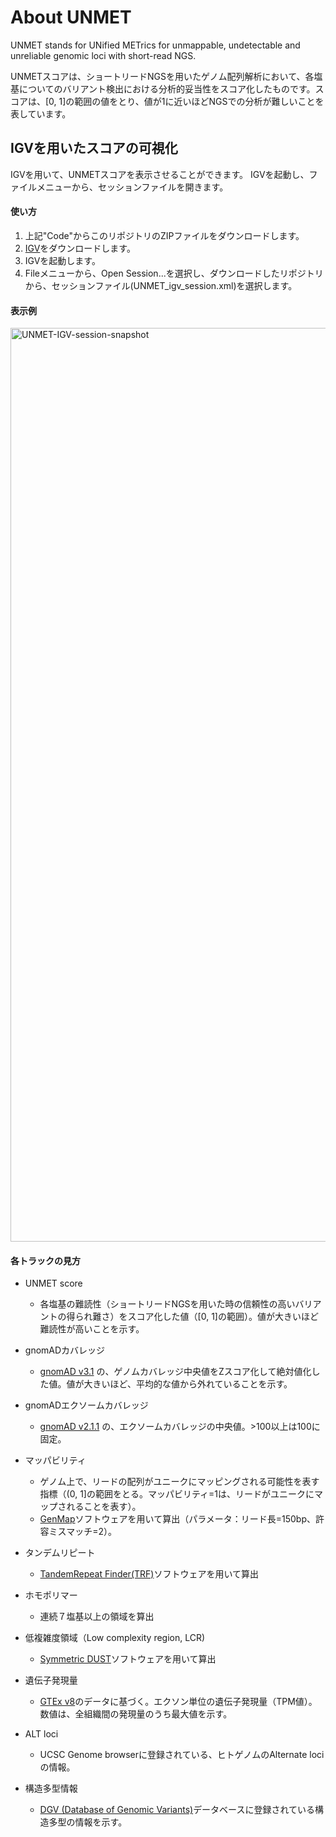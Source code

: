 # About UNMET

UNMET stands for UNified METrics for unmappable, undetectable and unreliable genomic loci with short-read NGS.

UNMETスコアは、ショートリードNGSを用いたゲノム配列解析において、各塩基についてのバリアント検出における分析的妥当性をスコア化したものです。スコアは、[0, 1]の範囲の値をとり、値が1に近いほどNGSでの分析が難しいことを表しています。


## IGVを用いたスコアの可視化

IGVを用いて、UNMETスコアを表示させることができます。
IGVを起動し、ファイルメニューから、セッションファイルを開きます。


#### 使い方

1. 上記"Code"からこのリポジトリのZIPファイルをダウンロードします。
2. [IGV](https://software.broadinstitute.org/software/igv/download)をダウンロードします。
3. IGVを起動します。
4. Fileメニューから、Open Session...を選択し、ダウンロードしたリポジトリから、セッションファイル(UNMET_igv_session.xml)を選択します。

#### 表示例
<img width="1462" alt="UNMET-IGV-session-snapshot" src="https://user-images.githubusercontent.com/2074467/114668588-e2e19d00-9d3b-11eb-96eb-5cc63514966a.png">


#### 各トラックの見方

* UNMET score
	* 各塩基の難読性（ショートリードNGSを用いた時の信頼性の高いバリアントの得られ難さ）をスコア化した値（[0, 1]の範囲）。値が大きいほど難読性が高いことを示す。

* gnomADカバレッジ
	* [gnomAD v3.1](https://gnomad.broadinstitute.org/downloads) の、ゲノムカバレッジ中央値をZスコア化して絶対値化した値。値が大きいほど、平均的な値から外れていることを示す。

* gnomADエクソームカバレッジ
	* [gnomAD v2.1.1](https://gnomad.broadinstitute.org/downloads) の、エクソームカバレッジの中央値。>100以上は100に固定。

* マッパビリティ
	* ゲノム上で、リードの配列がユニークにマッピングされる可能性を表す指標（(0, 1]の範囲をとる。マッパビリティ=1は、リードがユニークにマップされることを表す）。
	* [GenMap](https://academic.oup.com/bioinformatics/article/36/12/3687/5815974)ソフトウェアを用いて算出（パラメータ：リード長=150bp、許容ミスマッチ=2）。

* タンデムリピート
	* [TandemRepeat Finder(TRF)](https://academic.oup.com/nar/article/27/2/573/1061099)ソフトウェアを用いて算出

* ホモポリマー
	* 連続７塩基以上の領域を算出

* 低複雑度領域（Low complexity region, LCR)
	* [Symmetric DUST](https://www.liebertpub.com/doi/10.1089/cmb.2006.13.1028?url_ver=Z39.88-2003&rfr_id=ori:rid:crossref.org&rfr_dat=cr_pub%20%200pubmed)ソフトウェアを用いて算出

* 遺伝子発現量
	* [GTEx v8](https://gtexportal.org/home/)のデータに基づく。エクソン単位の遺伝子発現量（TPM値）。数値は、全組織間の発現量のうち最大値を示す。

* ALT loci
	* UCSC Genome browserに登録されている、ヒトゲノムのAlternate lociの情報。

* 構造多型情報
	* [DGV (Database of Genomic Variants)](http://dgv.tcag.ca/dgv/app/home)データベースに登録されている構造多型の情報を示す。



　



